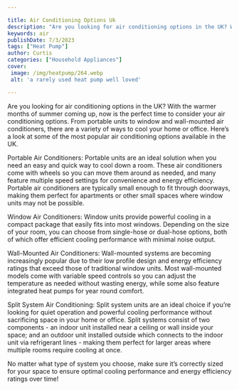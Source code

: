 ```yaml
---

title: Air Conditioning Options Uk
description: "Are you looking for air conditioning options in the UK? With the warmer months of summer coming up, now is the perfect time to con...get more info"
keywords: air
publishDate: 7/3/2023
tags: ["Heat Pump"]
author: Curtis
categories: ["Household Appliances"]
cover: 
 image: /img/heatpump/264.webp
 alt: 'a rarely used heat pump well loved'

---
```


Are you looking for air conditioning options in the UK? With the warmer months of summer coming up, now is the perfect time to consider your air conditioning options. From portable units to window and wall-mounted air conditioners, there are a variety of ways to cool your home or office. Here’s a look at some of the most popular air conditioning options available in the UK. 

Portable Air Conditioners: Portable units are an ideal solution when you need an easy and quick way to cool down a room. These air conditioners come with wheels so you can move them around as needed, and many feature multiple speed settings for convenience and energy efficiency. Portable air conditioners are typically small enough to fit through doorways, making them perfect for apartments or other small spaces where window units may not be possible. 

Window Air Conditioners: Window units provide powerful cooling in a compact package that easily fits into most windows. Depending on the size of your room, you can choose from single-hose or dual-hose options, both of which offer efficient cooling performance with minimal noise output. 

Wall-Mounted Air Conditioners: Wall-mounted systems are becoming increasingly popular due to their low profile design and energy efficiency ratings that exceed those of traditional window units. Most wall-mounted models come with variable speed controls so you can adjust the temperature as needed without wasting energy, while some also feature integrated heat pumps for year round comfort. 

Split System Air Conditioning: Split system units are an ideal choice if you’re looking for quiet operation and powerful cooling performance without sacrificing space in your home or office. Split systems consist of two components - an indoor unit installed near a ceiling or wall inside your space; and an outdoor unit installed outside which connects to the indoor unit via refrigerant lines - making them perfect for larger areas where multiple rooms require cooling at once. 

 No matter what type of system you choose, make sure it’s correctly sized for your space to ensure optimal cooling performance and energy efficiency ratings over time!
